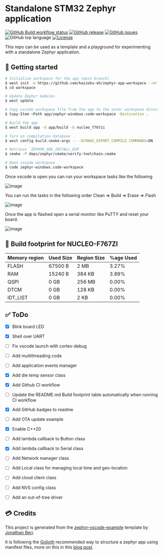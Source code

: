 # Standalone STM32 Zephyr application

[![GitHub Build workflow status](https://github.com/kaizoku-oh/stm32-zephyr-app/workflows/Build/badge.svg)](https://github.com/kaizoku-oh/zephyr-app-workspace/actions/workflows/build.yaml)
[![GitHub release](https://img.shields.io/github/v/release/kaizoku-oh/zephyr-app-workspace)](https://github.com/kaizoku-oh/zephyr-app-workspace/releases)
[![GitHub issues](https://img.shields.io/github/issues/kaizoku-oh/zephyr-app-workspace)](https://github.com/kaizoku-oh/zephyr-app-workspace/issues)
![GitHub top language](https://img.shields.io/github/languages/top/kaizoku-oh/zephyr-app-workspace)
[![License](https://img.shields.io/github/license/kaizoku-oh/zephyr-app-workspace)](https://github.com/kaizoku-oh/zephyr-app-workspace/blob/main/LICENSE)

This repo can be used as a template and a playground for experimenting with a standalone Zephyr application.

## 🚀 Getting started

```bash
# Initialize workspace for the app (main branch)
$ west init -m https://github.com/kaizoku-oh/zephyr-app-workspace --mr main workspace
$ cd workspace

# Update Zephyr modules
$ west update

# Copy vscode workspace file from the app to the outer workspace directory
$ Copy-Item –Path app/zephyr-windows.code-workspace -Destination .

# Build the app
$ west build app -d app/build -b nucleo_f767zi

# Turn on compilation database
$ west config build.cmake-args -- -DCMAKE_EXPORT_COMPILE_COMMANDS=ON

# Retrieve `ZEPHYR_SDK_INSTALL_DIR`
$ cmake -P deps/zephyr/cmake/verify-toolchain.cmake

# Open vscode workspace
$ code zephyr-windows.code-workspace
```
Once vscode is open you can run your workspace tasks like the following

![image](https://github.com/kaizoku-oh/stm32-zephyr-app/assets/22129291/b1eca6ce-78d9-469e-8675-fe2e84a79f1e)

You can run the tasks in the following order Clean => Build => Erase => Flash

![image](https://github.com/kaizoku-oh/stm32-zephyr-app/assets/22129291/08cda574-0ea5-4c34-8598-d53e3c5c96de)

Once the app is flashed open a serial monitor like PuTTY and reset your board.

![image](https://github.com/kaizoku-oh/stm32-zephyr-app/assets/22129291/d1f073a3-197b-40f9-8e73-649a705cd287)

## 🔨 Build footprint for NUCLEO-F767ZI

| Memory region | Used Size   | Region Size | %age Used   |
| ------------- | ----------- | ----------- | ----------- |
| FLASH         | 67500  B    | 2   MB      | 3.27%       |
| RAM           | 15240  B    | 384 KB      | 3.89%       |
| QSPI          | 0      GB   | 256 MB      | 0.00%       |
| DTCM          | 0      GB   | 128 KB      | 0.00%       |
| IDT_LIST      | 0      GB   | 2   KB      | 0.00%       |

## ✅ ToDo

- [x] Blink board LED

- [x] Shell over UART

- [ ] Fix vscode launch with cortex-debug

- [ ] Add multithreading code

- [ ] Add application events manager

- [x] Add die temp sensor class

- [x] Add Github CI workflow

- [ ] Update the README.md Build footprint table automatically when running CI workflow

- [x] Add GitHub badges to readme

- [ ] Add OTA update example

- [x] Enable C++20

- [ ] Add lambda callback to Button class

- [x] Add lambda callback to Serial class

- [ ] Add Network manager class

- [ ] Add Local class for managing local time and geo-location

- [ ] Add cloud client class

- [ ] Add NVS config class

- [ ] Add an out-of-tree driver

## 💳 Credits
This project is generated from the [zephyr-vscode-example](https://github.com/beriberikix/zephyr-vscode-example) template by [Jonathan Beri](https://github.com/beriberikix).

It is following the [Golioth](https://github.com/golioth) recommended way to structure a zephyr app using manifest files, more on this in this [blog post](https://blog.golioth.io/improving-zephyr-project-structure-with-manifest-files/).
